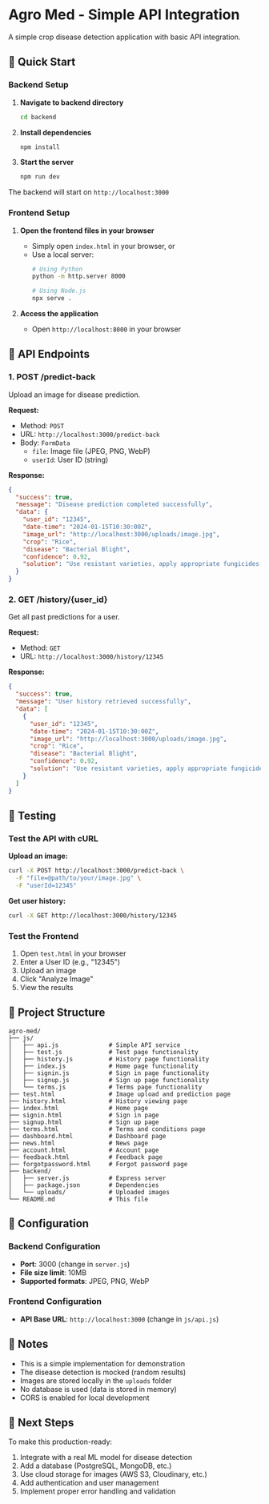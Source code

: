 # Agro Med - Simple API Integration

A simple crop disease detection application with basic API integration.

## 🚀 Quick Start

### Backend Setup

1. **Navigate to backend directory**
   ```bash
   cd backend
   ```

2. **Install dependencies**
   ```bash
   npm install
   ```

3. **Start the server**
   ```bash
   npm run dev
   ```

The backend will start on `http://localhost:3000`

### Frontend Setup

1. **Open the frontend files in your browser**
   - Simply open `index.html` in your browser, or
   - Use a local server:
     ```bash
     # Using Python
     python -m http.server 8000
     
     # Using Node.js
     npx serve .
     ```

2. **Access the application**
   - Open `http://localhost:8000` in your browser

## 📡 API Endpoints

### 1. POST /predict-back
Upload an image for disease prediction.

**Request:**
- Method: `POST`
- URL: `http://localhost:3000/predict-back`
- Body: `FormData`
  - `file`: Image file (JPEG, PNG, WebP)
  - `userId`: User ID (string)

**Response:**
```json
{
  "success": true,
  "message": "Disease prediction completed successfully",
  "data": {
    "user_id": "12345",
    "date-time": "2024-01-15T10:30:00Z",
    "image_url": "http://localhost:3000/uploads/image.jpg",
    "crop": "Rice",
    "disease": "Bacterial Blight",
    "confidence": 0.92,
    "solution": "Use resistant varieties, apply appropriate fungicides for Bacterial Blight"
  }
}
```

### 2. GET /history/{user_id}
Get all past predictions for a user.

**Request:**
- Method: `GET`
- URL: `http://localhost:3000/history/12345`

**Response:**
```json
{
  "success": true,
  "message": "User history retrieved successfully",
  "data": [
    {
      "user_id": "12345",
      "date-time": "2024-01-15T10:30:00Z",
      "image_url": "http://localhost:3000/uploads/image.jpg",
      "crop": "Rice",
      "disease": "Bacterial Blight",
      "confidence": 0.92,
      "solution": "Use resistant varieties, apply appropriate fungicides for Bacterial Blight"
    }
  ]
}
```

## 🧪 Testing

### Test the API with cURL

**Upload an image:**
```bash
curl -X POST http://localhost:3000/predict-back \
  -F "file=@path/to/your/image.jpg" \
  -F "userId=12345"
```

**Get user history:**
```bash
curl -X GET http://localhost:3000/history/12345
```

### Test the Frontend

1. Open `test.html` in your browser
2. Enter a User ID (e.g., "12345")
3. Upload an image
4. Click "Analyze Image"
5. View the results

## 📁 Project Structure

```
agro-med/
├── js/
│   ├── api.js              # Simple API service
│   ├── test.js             # Test page functionality
│   ├── history.js          # History page functionality
│   ├── index.js            # Home page functionality
│   ├── signin.js           # Sign in page functionality
│   ├── signup.js           # Sign up page functionality
│   └── terms.js            # Terms page functionality
├── test.html               # Image upload and prediction page
├── history.html            # History viewing page
├── index.html              # Home page
├── signin.html             # Sign in page
├── signup.html             # Sign up page
├── terms.html              # Terms and conditions page
├── dashboard.html          # Dashboard page
├── news.html               # News page
├── account.html            # Account page
├── feedback.html           # Feedback page
├── forgotpassword.html     # Forgot password page
├── backend/
│   ├── server.js           # Express server
│   ├── package.json        # Dependencies
│   └── uploads/            # Uploaded images
└── README.md               # This file
```

## 🔧 Configuration

### Backend Configuration
- **Port**: 3000 (change in `server.js`)
- **File size limit**: 10MB
- **Supported formats**: JPEG, PNG, WebP

### Frontend Configuration
- **API Base URL**: `http://localhost:3000` (change in `js/api.js`)

## 📝 Notes

- This is a simple implementation for demonstration
- The disease detection is mocked (random results)
- Images are stored locally in the `uploads` folder
- No database is used (data is stored in memory)
- CORS is enabled for local development

## 🚀 Next Steps

To make this production-ready:
1. Integrate with a real ML model for disease detection
2. Add a database (PostgreSQL, MongoDB, etc.)
3. Use cloud storage for images (AWS S3, Cloudinary, etc.)
4. Add authentication and user management
5. Implement proper error handling and validation
